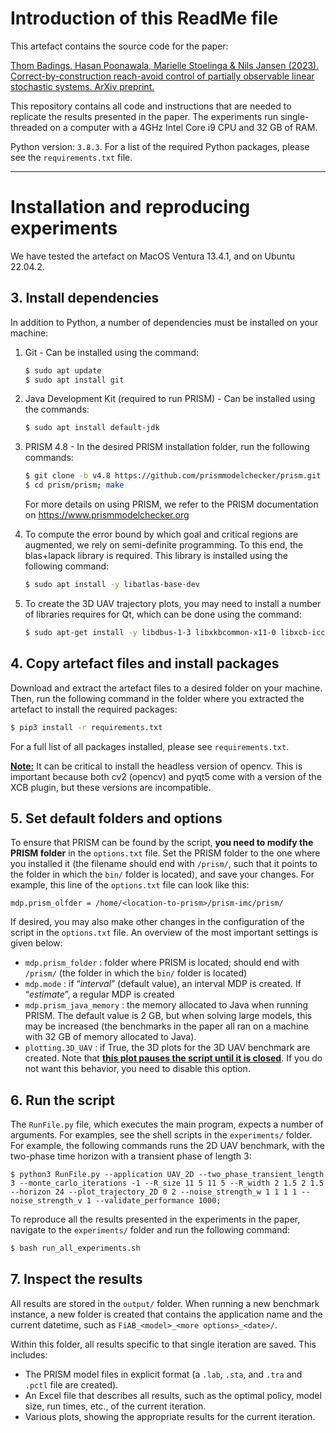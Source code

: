 # Introduction of this ReadMe file

This artefact contains the source code for the paper:

 [Thom Badings, Hasan Poonawala, Marielle Stoelinga & Nils Jansen (2023). Correct-by-construction reach-avoid control of partially observable linear stochastic systems. ArXiv preprint.](https://arxiv.org/abs/2103.02398)

This repository contains all code and instructions that are needed to replicate the results presented in the paper. The experiments run single-threaded on a computer with a 4GHz Intel Core i9 CPU and 32 GB of RAM.

Python version: `3.8.3`. For a list of the required Python packages, please see the `requirements.txt` file. 

------



# Installation and reproducing experiments

We have tested the artefact on MacOS Ventura 13.4.1, and on Ubuntu 22.04.2.

## 3. Install dependencies

In addition to Python, a number of dependencies must be installed on your machine:

1. Git - Can be installed using the command:

   ```bash
   $ sudo apt update 
   $ sudo apt install git
   ```
   
2. Java Development Kit (required to run PRISM) - Can be installed using the commands:

   ```bash
   $ sudo apt install default-jdk
   ```

3. PRISM 4.8 - In the desired PRISM installation folder, run the following commands:

   ```bash
   $ git clone -b v4.8 https://github.com/prismmodelchecker/prism.git
   $ cd prism/prism; make
   ```

   For more details on using PRISM, we refer to the PRISM documentation on 
   https://www.prismmodelchecker.org

4. To compute the error bound by which goal and critical regions are augmented, we rely on semi-definite programming. To this end, the blas+lapack library is required. This library is installed using the following command:

   ```bash
   $ sudo apt install -y libatlas-base-dev
   ```

5. To create the 3D UAV trajectory plots, you may need to install a number of libraries requires for Qt, which can be done using the command:

   ```bash
   $ sudo apt-get install -y libdbus-1-3 libxkbcommon-x11-0 libxcb-icccm4 libxcb-image0 libxcb-keysyms1 libxcb-randr0                          libxcb-render-util0 libxcb-xinerama0 libxcb-xinput0 libxcb-xfixes0
   ```

## 4. Copy artefact files and install packages

Download and extract the artefact files to a desired folder on your machine. Then, run the following command in the folder where you extracted the artefact to install the required packages:

```bash
$ pip3 install -r requirements.txt
```

For a full list of all packages installed, please see `requirements.txt`.

**<u>Note:</u>** It can be critical to install the headless version of opencv. This is important because both cv2 (opencv) and pyqt5 come with a version of the XCB plugin, but these versions are incompatible.

## 5. Set default folders and options

To ensure that PRISM can be found by the script, **you need to modify the PRISM folder** in the  `options.txt` file. Set the PRISM folder to the one where you installed it (the filename should end with `/prism/`, such that it points to the folder in which the `bin/` folder is located), and save your changes. For example, this line of the `options.txt` file can look like this:

```
mdp.prism_olfder = /home/<location-to-prism>/prism-imc/prism/
```

If desired, you may also make other changes in the configuration of the script in the `options.txt` file. An overview of the most important settings is given below:

- `mdp.prism_folder` : folder where PRISM is located; should end with `/prism/` (the folder in which the `bin/` folder is located)
- `mdp.mode` : if “*interval*” (default value), an interval MDP is created. If “*estimate*”, a regular MDP is created
- `mdp.prism_java_memory` : the memory allocated to Java when running PRISM. The default value is 2 GB, but when solving large models, this may be increased (the benchmarks in the paper all ran on a machine with 32 GB of memory allocated to Java).
- `plotting.3D_UAV` : if True, the 3D plots for the 3D UAV benchmark are created. Note that **<u>this plot pauses the script until it is closed</u>**. If you do not want this behavior, you need to disable this option.

## 6. Run the script

The `RunFile.py` file, which executes the main program, expects a number of arguments. For examples, see the shell scripts in the `experiments/` folder. For example, the following commands runs the 2D UAV benchmark, with the two-phase time horizon with a transient phase of length 3:

```
$ python3 RunFile.py --application UAV_2D --two_phase_transient_length 3 --monte_carlo_iterations -1 --R_size 11 5 11 5 --R_width 2 1.5 2 1.5 --horizon 24 --plot_trajectory_2D 0 2 --noise_strength_w 1 1 1 1 --noise_strength_v 1 --validate_performance 1000;
```

To reproduce all the results presented in the experiments in the paper, navigate to the `experiments/` folder and run the following command:

```bash
$ bash run_all_experiments.sh
```

## 7. Inspect the results 

All results are stored in the `output/` folder. When running a new benchmark instance, a new folder is created that contains the application name and the current datetime, such as `FiAB_<model>_<more options>_<date>/`.

Within this folder, all results specific to that single iteration are saved. This includes:

- The PRISM model files in explicit format (a `.lab`, `.sta`, and `.tra` and `.pctl` file are created).
- An Excel file that describes all results, such as the optimal policy, model size, run times, etc., of the current iteration.
- Various plots, showing the appropriate results for the current iteration.
